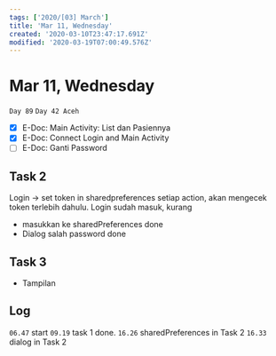 ```yaml
---
tags: ['2020/[03] March']
title: 'Mar 11, Wednesday'
created: '2020-03-10T23:47:17.691Z'
modified: '2020-03-19T07:00:49.576Z'
---
```


# Mar 11, Wednesday

`Day 89`
`Day 42 Aceh`

- [X] E-Doc: Main Activity: List dan Pasiennya
- [X] E-Doc: Connect Login and Main Activity
- [ ] E-Doc: Ganti Password

## Task 2
Login -> set token in sharedpreferences
setiap action, akan mengecek token terlebih dahulu. 
Login sudah masuk, kurang 
- masukkan ke sharedPreferences done
- Dialog salah password done

## Task 3
- Tampilan 


## Log
`06.47` start
`09.19` task 1 done.
`16.26` sharedPreferences in Task 2
`16.33` dialog in Task 2
